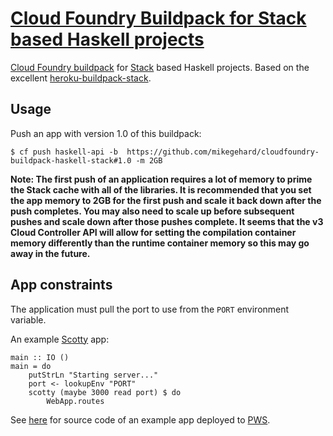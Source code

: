 # [Cloud Foundry Buildpack for Stack based Haskell projects][1]

[Cloud Foundry buildpack][2] for [Stack][3] based Haskell projects. 
Based on the excellent [heroku-buildpack-stack][4].

## Usage

Push an app with version 1.0 of this buildpack:

    $ cf push haskell-api -b  https://github.com/mikegehard/cloudfoundry-buildpack-haskell-stack#1.0 -m 2GB

**Note: The first push of an application requires a lot of memory to prime the Stack cache with all of the libraries. It is recommended that you set the app memory to 2GB for the first push and scale it back down after the push completes. You may also need to scale up before subsequent pushes and scale down after those pushes complete. It seems that the v3 Cloud Controller API will allow for setting the compilation container memory differently than the runtime container memory so this may go away in the future.**

## App constraints

The application must pull the port to use from the `PORT` environment variable.

An example [Scotty][5] app:

```
main :: IO ()
main = do
    putStrLn "Starting server..."
    port <- lookupEnv "PORT"
    scotty (maybe 3000 read port) $ do
        WebApp.routes
```

See [here][6] for source code of an example app deployed to [PWS][7].

[1]: https://github.com/mikegehard/cloudfoundry-buildpack-haskell-stack
[2]: https://docs.cloudfoundry.org/buildpacks/custom.html
[3]: https://github.com/commercialhaskell/stack
[4]: https://github.com/mfine/heroku-buildpack-stack
[5]: https://github.com/scotty-web/scotty
[6]: https://github.com/mikegehard/haskell-api
[7]: https://run.pivotal.io
